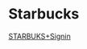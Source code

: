 # Starbucks

<a href ="https://festive-fermat-6cf0f0.netlify.app" target="blank">STARBUKS+Signin</a>

